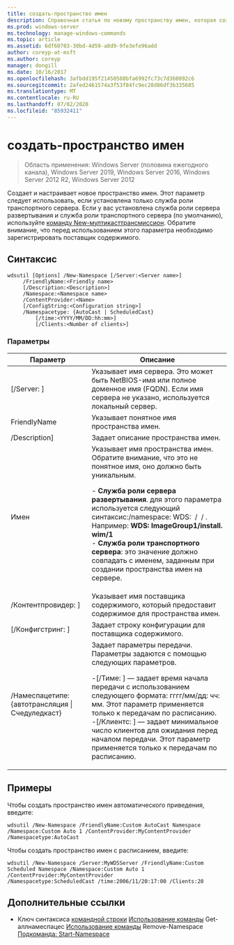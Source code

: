 ```yaml
---
title: создать-пространство имен
description: Справочная статья по новому пространству имен, которая создает и настраивает новое пространство имен.
ms.prod: windows-server
ms.technology: manage-windows-commands
ms.topic: article
ms.assetid: 6df60703-30bd-4d59-a8d9-9fe3efe96add
author: coreyp-at-msft
ms.author: coreyp
manager: dongill
ms.date: 10/16/2017
ms.openlocfilehash: 3afbdd195f21450508bfa6992fc73c7d360092c6
ms.sourcegitcommit: 2afed2461574a3f53f84fc9ec28d86df3b335685
ms.translationtype: MT
ms.contentlocale: ru-RU
ms.lasthandoff: 07/02/2020
ms.locfileid: "85932411"
---
```

# <a name="new-namespace"></a>создать-пространство имен

> Область применения: Windows Server (половина ежегодного канала), Windows Server 2019, Windows Server 2016, Windows Server 2012 R2, Windows Server 2012

Создает и настраивает новое пространство имен. Этот параметр следует использовать, если установлена только служба роли транспортного сервера. Если у вас установлена служба роли сервера развертывания и служба роли транспортного сервера (по умолчанию), используйте [команду New-мултикасттрансмиссион](using-the-new-multicasttransmission-command.md). Обратите внимание, что перед использованием этого параметра необходимо зарегистрировать поставщик содержимого.
## <a name="syntax"></a>Синтаксис
```
wdsutil [Options] /New-Namespace [/Server:<Server name>]
     /FriendlyName:<Friendly name>
     [/Description:<Description>]
     /Namespace:<Namespace name>
     /ContentProvider:<Name>
     [/ConfigString:<Configuration string>]
     /Namespacetype: {AutoCast | ScheduledCast}
         [/time:<YYYY/MM/DD:hh:mm>]
         [/Clients:<Number of clients>]
```
### <a name="parameters"></a>Параметры
|Параметр|Описание|
|-------|--------|
|[/Server: <Server name> ]|Указывает имя сервера. Это может быть NetBIOS-имя или полное доменное имя (FQDN). Если имя сервера не указано, используется локальный сервер.|
|FriendlyName<Friendly name>|Указывает понятное имя пространства имен.|
|/Description<Description>]|Задает описание пространства имен.|
|Имен<Namespace name>|Указывает имя пространства имен. Обратите внимание, что это не понятное имя, оно должно быть уникальным.<p>-   **Служба роли сервера развертывания**. для этого параметра используется следующий синтаксис:/namespace: WDS: <Image group> / <Image name> / <Index> . Например: **WDS: ImageGroup1/install. wim/1**<br />-   **Служба роли транспортного сервера**: это значение должно совпадать с именем, заданным при создании пространства имен на сервере.|
|/Контентпровидер: <Name> ]|Указывает имя поставщика содержимого, который предоставит содержимое для пространства имен.|
|[/Конфигстринг: <Configuration string> ]|Задает строку конфигурации для поставщика содержимого.|
|/Намеспацетипе: {автотрансляция &#124; Счедуледкаст}|Задает параметры передачи. Параметры задаются с помощью следующих параметров.<p>-[/Тиме: <time> ] — задает время начала передачи с использованием следующего формата: гггг/мм/дд: чч: мм. Этот параметр применяется только к передачам по расписанию.<br />-[/Клиентс: <Number of clients> ] — задает минимальное число клиентов для ожидания перед началом передачи. Этот параметр применяется только к передачам по расписанию.|
## <a name="examples"></a>Примеры
Чтобы создать пространство имен автоматического приведения, введите:
```
wdsutil /New-Namespace /FriendlyName:Custom AutoCast Namespace /Namespace:Custom Auto 1 /ContentProvider:MyContentProvider /Namespacetype:AutoCast
```
Чтобы создать пространство имен с расписанием, введите:
```
wdsutil /New-Namespace /Server:MyWDSServer /FriendlyName:Custom Scheduled Namespace /Namespace:Custom Auto 1 /ContentProvider:MyContentProvider
/Namespacetype:ScheduledCast /time:2006/11/20:17:00 /Clients:20
```
## <a name="additional-references"></a>Дополнительные ссылки
- Ключ синтаксиса [командной строки](command-line-syntax-key.md) 
 [Использование команды](using-the-get-allnamespaces-command.md) 
 Get-аллнамеспацес [Использование команды](using-the-remove-namespace-command.md) 
 Remove-Namespace [Подкоманда: Start-Namespace](subcommand-start-namespace.md)
